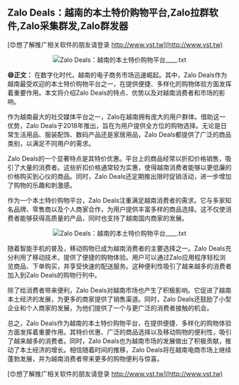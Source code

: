 ## **Zalo Deals：越南的本土特价购物平台,Zalo拉群软件,Zalo采集群发,Zalo群发器**

[😍想了解推广相关软件的朋友请登录 http://www.vst.tw](http://www.vst.tw)

 <center><img src="https://vst.tw/MP4/tuiguang/png/3.png" alt="Zalo Deals：越南的本土特价购物平台____.txt"></center>

**😄正文：**
在数字化时代，越南的电子商务市场迅速崛起。其中，Zalo Deals作为越南最受欢迎的本土特价购物平台之一，在提供便捷、多样化的购物体验方面发挥着重要作用。本文将介绍Zalo Deals的特点、优势以及对越南消费者和市场的影响。

作为越南最大的社交媒体平台之一，Zalo在越南拥有庞大的用户群体。借助这一优势，Zalo Deals于2018年推出，旨在为用户提供全方位的购物选择。无论是日常生活用品、服装配饰、数码产品还是家居用品，Zalo Deals都提供了广泛的商品类别，以满足不同用户的需求。

Zalo Deals的一个显著特点是其特价优惠。平台上的商品经常以折扣价格销售，吸引了大量的消费者。这些折扣价格通常较为实惠，使得越南消费者能够以更低廉的价格购买到心仪的商品。同时，Zalo Deals还定期推出限时促销活动，进一步增加了购物的乐趣和刺激感。

作为一个本土特价购物平台，Zalo Deals注重满足越南消费者的需求。它与多家知名品牌、零售商以及个人商家合作，为用户提供丰富多样的商品选择。这不仅使消费者能够获得高质量的产品，同时也支持了越南国内商家的发展。

 <center><img src="https://vst.tw/MP4/tuiguang/png/3.png" alt="Zalo Deals：越南的本土特价购物平台____.txt"></center>

随着智能手机的普及，移动购物已成为越南消费者的主要选择之一。Zalo Deals充分利用了移动技术，提供了便捷的购物体验。用户可以通过Zalo应用程序轻松浏览商品、下单购买，并享受快速的配送服务。这种便利性吸引了越来越多的消费者加入到Zalo Deals的购物行列中。

除了给消费者带来便利，Zalo Deals对越南市场也产生了积极影响。它促进了越南本土经济的发展，为更多的商家提供了销售渠道。同时，Zalo Deals还鼓励了小型企业和个人商家的发展，为他们提供了一个与更广泛的消费者接触的机会。

总之，Zalo Deals作为越南的本土特价购物平台，在提供便捷、多样化的购物体验方面发挥着重要作用。其特价优惠、广泛的商品选择以及移动购物的便利性，吸引了越来越多的消费者。同时，Zalo Deals也为越南市场的发展做出了积极贡献，推动了本土经济的增长。相信随着时间的推移，Zalo Deals将在越南电商市场上继续蓬勃发展，并为越南消费者带来更多的购物便利与惊喜。

[😍想了解推广相关软件的朋友请登录 http://www.vst.tw](http://www.vst.tw)



